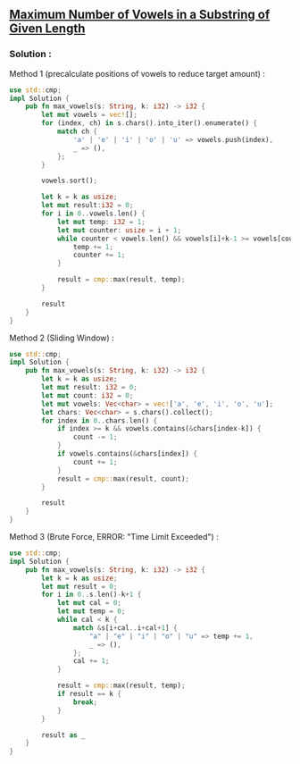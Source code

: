 ## [Maximum Number of Vowels in a Substring of Given Length](https://leetcode.com/problems/maximum-number-of-vowels-in-a-substring-of-given-length)

### Solution :

Method 1 (precalculate positions of vowels to reduce target amount) :
```rust
use std::cmp;
impl Solution {
    pub fn max_vowels(s: String, k: i32) -> i32 {
        let mut vowels = vec![];
        for (index, ch) in s.chars().into_iter().enumerate() {
            match ch {
                'a' | 'e' | 'i' | 'o' | 'u' => vowels.push(index),
                _ => (),
            };
        }

        vowels.sort();

        let k = k as usize;
        let mut result:i32 = 0;
        for i in 0..vowels.len() {
            let mut temp: i32 = 1;
            let mut counter: usize = i + 1;
            while counter < vowels.len() && vowels[i]+k-1 >= vowels[counter] {
                temp += 1;
                counter += 1;
            }

            result = cmp::max(result, temp);
        }

        result
    }
}
```

Method 2 (Sliding Window) :
```rust
use std::cmp;
impl Solution {
    pub fn max_vowels(s: String, k: i32) -> i32 {
        let k = k as usize;
        let mut result: i32 = 0;
        let mut count: i32 = 0;
        let mut vowels: Vec<char> = vec!['a', 'e', 'i', 'o', 'u'];
        let chars: Vec<char> = s.chars().collect();
        for index in 0..chars.len() {
            if index >= k && vowels.contains(&chars[index-k]) {
                count -= 1;
            }
            if vowels.contains(&chars[index]) {
                count += 1;
            }
            result = cmp::max(result, count);
        }

        result
    }
}
```

Method 3 (Brute Force, ERROR: "Time Limit Exceeded") :
```rust
use std::cmp;
impl Solution {
    pub fn max_vowels(s: String, k: i32) -> i32 {
        let k = k as usize;
        let mut result = 0;
        for i in 0..s.len()-k+1 {
            let mut cal = 0;
            let mut temp = 0;
            while cal < k {
                match &s[i+cal..i+cal+1] {
                    "a" | "e" | "i" | "o" | "u" => temp += 1,
                    _ => (),
                };
                cal += 1;
            }

            result = cmp::max(result, temp);
            if result == k {
                break;
            }
        }

        result as _
    }
}
```
